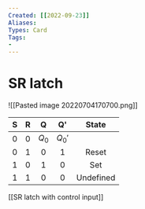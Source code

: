 ```yaml
---
Created: [[2022-09-23]]
Aliases: 
Types: Card
Tags: 
- 
---
```

# SR latch
![[Pasted image 20220704170700.png]]

|  S  |  R  |   Q   |   Q'   |   State   |
|:---:|:---:|:-----:|:------:|:---------:|
|  0  |  0  | $Q_0$ | $Q_0'$ |           |
|  0  |  1  |   0   |   1    |   Reset   |
|  1  |  0  |   1   |   0    |    Set    |
|  1  |  1  |   0   |   0    | Undefined |

[[SR latch with control input]]
